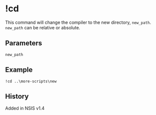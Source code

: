 # !cd

This command will change the compiler to the new directory, `new_path`. `new_path` can be relative or absolute.

## Parameters

    new_path

## Example
    !cd ..\more-scripts\new

## History

Added in NSIS v1.4
